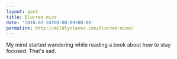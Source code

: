 ```yaml
---
layout: post
title: Blurred mind
date: '2018-02-24T00:00:00+00:00'
permalink: http://mildlyclever.com/blurred-mind/
---
```

My mind started wandering while reading a book about how to stay focused. That's sad.

